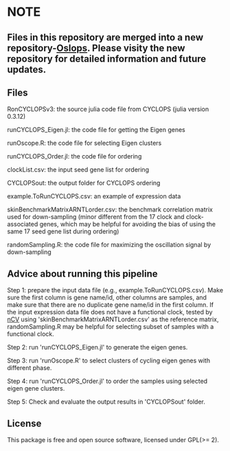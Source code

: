 # NOTE

## Files in this repository are merged into a new repository-[Oslops](https://github.com/gangwug/Oslops). Please visity the new repository for detailed information and future updates.

## Files

RonCYCLOPSv3: the source julia code file from CYCLOPS (julia version 0.3.12)

runCYCLOPS_Eigen.jl: the code file for getting the Eigen genes

runOscope.R: the code file for selecting Eigen clusters

runCYCLOPS_Order.jl: the code file for ordering

clockList.csv: the input seed gene list for ordering

CYCLOPSout: the output folder for CYCLOPS ordering

example.ToRunCYCLOPS.csv: an example of expression data

skinBenchmarkMatrixARNTLorder.csv: the benchmark correlation matrix used for down-sampling (minor different from the 17 clock and clock-associated genes, which may be helpful for avoiding the bias of using the same 17 seed gene list during ordering)

randomSampling.R: the code file for maximizing the oscillation signal by down-sampling

## Advice about running this pipeline

Step 1: prepare the input data file (e.g., example.ToRunCYCLOPS.csv). Make sure the first column is gene name/id, other columns are samples, and make sure that there are no duplicate gene name/id in the first column. If the input expression data file does not have a functional clock, tested by [nCV](https://github.com/gangwug/nCV) using 'skinBenchmarkMatrixARNTLorder.csv' as the reference matrix, randomSampling.R may be helpful for selecting subset of samples with a functional clock. 

Step 2: run 'runCYCLOPS_Eigen.jl' to generate the eigen genes.

Step 3: run 'runOscope.R' to select clusters of cycling eigen genes with different phase.

Step 4: run 'runCYCLOPS_Order.jl' to order the samples using selected eigen gene clusters.

Step 5: Check and evaluate the output results in 'CYCLOPSout' folder. 

## License
This package is free and open source software, licensed under GPL(>= 2).

